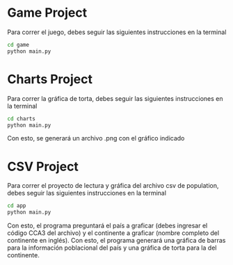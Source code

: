 # Game Project

Para correr el juego, debes seguir las siguientes instrucciones en la terminal
```sh
cd game
python main.py
```

# Charts Project
Para correr la gráfica de torta, debes seguir las siguientes instrucciones en la terminal
```sh
cd charts
python main.py
```
Con esto, se generará un archivo .png con el gráfico indicado

# CSV Project
Para correr el proyecto de lectura y gráfica del archivo csv de population, debes seguir las siguientes instrucciones en la terminal
```sh
cd app
python main.py
```
Con esto, el programa preguntará el país a graficar (debes ingresar el código CCA3 del archivo) y el continente a graficar (nombre completo del continente en inglés). Con esto, el programa generará una gráfica de barras para la información poblacional del país y una gráfica de torta para la del continente.